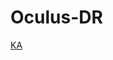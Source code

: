 # Oculus-DR

[KA](https://www.kaggle.com/andrewmvd/ocular-disease-recognition-odir5khttps://www.kaggle.com/andrewmvd/ocular-disease-recognition-odir5k)
